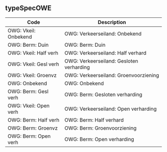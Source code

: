 ## typeSpecOWE				
				
|	Code	|	Description	|
|	---	|	---	|
|	OWG: Vkeil: Onbekend	|	OWG: Verkeerseiland: Onbekend	|
|	OWG: Berm: Duin	|	OWG: Berm: Duin	|
|	OWG: Vkeil: Half verh	|	OWG: Verkeerseiland: Half verhard	|
|	OWG: Vkeil: Gesl verh	|	OWG: Verkeerseiland: Gesloten verharding	|
|	OWG: Vkeil: Groenvz	|	OWG: Verkeerseiland: Groenvoorziening	|
|	OWG: Onbekend	|	OWG: Onbekend	|
|	OWG: Berm: Gesl verh	|	OWG: Berm: Gesloten verharding	|
|	OWG: Vkeil: Open verh	|	OWG: Verkeerseiland: Open verharding	|
|	OWG: Berm: Half verh	|	OWG: Berm: Half verhard	|
|	OWG: Berm: Groenvz	|	OWG: Berm: Groenvoorziening	|
|	OWG: Berm: Open verh	|	OWG: Berm: Open verharding	|
